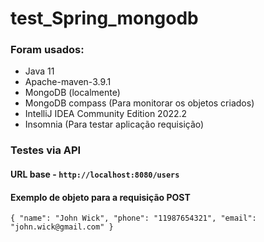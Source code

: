 # test_Spring_mongodb

### Foram usados:
* Java 11
* Apache-maven-3.9.1
* MongoDB (localmente)
* MongoDB compass (Para monitorar os objetos criados)
* IntelliJ IDEA Community Edition 2022.2
* Insomnia (Para testar aplicação requisição) 

### Testes via API

#### URL base - `http://localhost:8080/users` 

#### Exemplo de objeto para a requisição POST 
`{
	"name": "John Wick",
	"phone": "11987654321",
	"email": "john.wick@gmail.com"
}`
